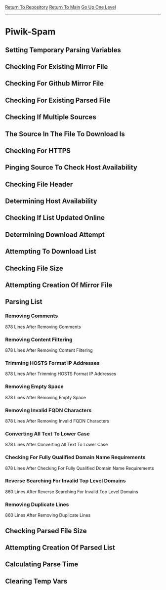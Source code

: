 [Return To Repository](https://github.com/deathbybandaid/piholeparser/)
[Return To Main](https://github.com/deathbybandaid/piholeparser/blob/master/RecentRunLogs/Mainlog.md)
[Go Up One Level](https://github.com/deathbybandaid/piholeparser/blob/master/RecentRunLogs/TopLevelScripts/30-Processing-External-Blacklists.md)
____________________________________
# Piwik-Spam
## Setting Temporary Parsing Variables
## Checking For Existing Mirror File
## Checking For Github Mirror File
## Checking For Existing Parsed File
## Checking If Multiple Sources
## The Source In The File To Download Is
## Checking For HTTPS
## Pinging Source To Check Host Availability
## Checking File Header
## Determining Host Availability
## Checking If List Updated Online
## Determining Download Attempt
## Attempting To Download List
## Checking File Size
## Attempting Creation Of Mirror File
## Parsing List
### Removing Comments
878 Lines After Removing Comments
### Removing Content Filtering
878 Lines After Removing Content Filtering
### Trimming HOSTS Format IP Addresses
878 Lines After Trimming HOSTS Format IP Addresses
### Removing Empty Space
878 Lines After Removing Empty Space
### Removing Invalid FQDN Characters
878 Lines After Removing Invalid FQDN Characters
### Converting All Text To Lower Case
878 Lines After Converting All Text To Lower Case
### Checking For Fully Qualified Domain Name Requirements
878 Lines After Checking For Fully Qualified Domain Name Requirements
### Reverse Searching For Invalid Top Level Domains
860 Lines After Reverse Searching For Invalid Top Level Domains
### Removing Duplicate Lines
860 Lines After Removing Duplicate Lines
## Checking Parsed File Size
## Attempting Creation Of Parsed List
## Calculating Parse Time
## Clearing Temp Vars

